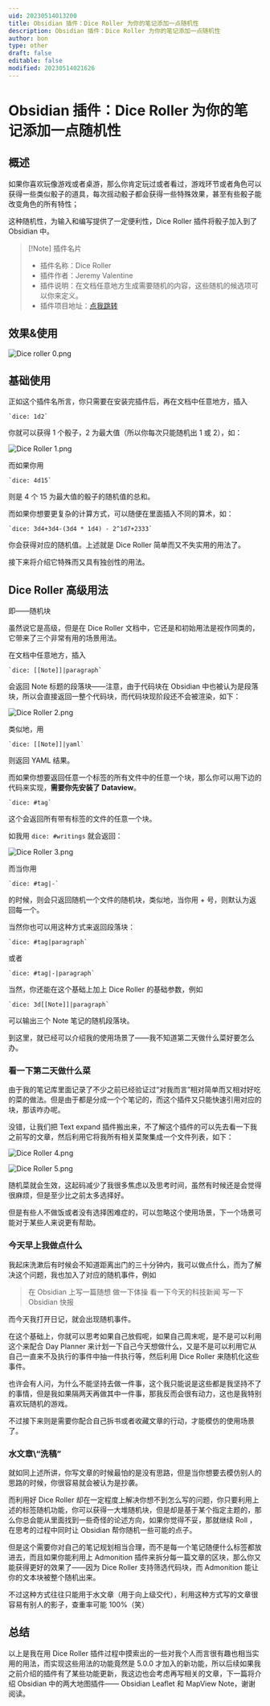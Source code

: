 ```yaml
---
uid: 20230514013200
title: Obsidian 插件：Dice Roller 为你的笔记添加一点随机性
description: Obsidian 插件：Dice Roller 为你的笔记添加一点随机性
author: bon
type: other
draft: false
editable: false
modified: 20230514021626
---
```


# Obsidian 插件：Dice Roller 为你的笔记添加一点随机性

## 概述

如果你喜欢玩像游戏或者桌游，那么你肯定玩过或者看过，游戏环节或者角色可以获得一些类似骰子的道具，每次摇动骰子都会获得一些特殊效果，甚至有些骰子能改变角色的所有特性；

这种随机性，为输入和编写提供了一定便利性，Dice Roller 插件将骰子加入到了 Obsidian 中。

> [!Note] 插件名片
> - 插件名称：Dice Roller
> - 插件作者：Jeremy Valentine
> - 插件说明：在文档任意地方生成需要随机的内容，这些随机的候选项可以你来定义。
> - 插件项目地址：[点我跳转](https://github.com/javalent/dice-roller)

## 效果&使用

![Dice roller 0.png](https://cdn.pkmer.cn/images/Dice%20roller%200.png!pkmer)

## 基础使用

正如这个插件名所言，你只需要在安装完插件后，再在文档中任意地方，插入

```
`dice: 1d2`
```

你就可以获得 1 个骰子，2 为最大值（所以你每次只能随机出 1 或 2），如：

![Dice Roller 1.png](https://cdn.pkmer.cn/images/Dice%20Roller%201.png!pkmer)

而如果你用

```
`dice: 4d15`
```

则是 4 个 15 为最大值的骰子的随机值的总和。

而如果你想要更复杂的计算方式，可以随便在里面插入不同的算术，如：

```
`dice: 3d4+3d4-(3d4 * 1d4) - 2^1d7+2333`
```

你会获得对应的随机值。上述就是 Dice Roller 简单而又不失实用的用法了。

接下来将介绍它特殊而又具有独创性的用法。

## Dice Roller 高级用法

即——随机块

虽然说它是高级，但是在 Dice Roller 文档中，它还是和初始用法是视作同类的，它带来了三个非常有用的场景用法。

在文档中任意地方，插入

```
`dice: [[Note]]|paragraph`
```

会返回 Note 标题的段落块——注意，由于代码块在 Obsidian 中也被认为是段落块，所以会直接返回一整个代码块，而代码块现阶段还不会被渲染，如下：

![Dice Roller 2.png](https://cdn.pkmer.cn/images/Dice%20Roller%202.png!pkmer)

类似地，用

```
`dice: [[Note]]|yaml`
```

则返回 YAML 结果。

而如果你想要返回任意一个标签的所有文件中的任意一个块，那么你可以用下边的代码来实现，**需要你先安装了 Dataview**。

```
`dice: #tag`
```

这个会返回所有带有标签的文件的任意一个块。

如我用 `dice: #writings` 就会返回：

![Dice Roller 3.png](https://cdn.pkmer.cn/images/Dice%20Roller%203.png!pkmer)

而当你用

```
`dice: #tag|-`
```

的时候，则会只返回随机一个文件的随机块，类似地，当你用 + 号，则默认为返回每一个。

当然你也可以用这种方式来返回段落块：

```
`dice: #tag|paragraph`
```

或者

```
`dice: #tag|-|paragraph`
```

当然，你还能在这个基础上加上 Dice Roller 的基础参数，例如

```
`dice: 3d[[Note]]|paragraph`
```

可以输出三个 Note 笔记的随机段落块。

到这里，就已经可以介绍我的使用场景了——我不知道第二天做什么菜好要怎么办。

### 看一下第二天做什么菜

由于我的笔记库里面记录了不少之前已经验证过“对我而言”相对简单而又相对好吃的菜的做法。但是由于都是分成一个个笔记的，而这个插件又只能快速引用对应的块，那该咋办呢。

没错，让我们把 Text expand 插件搬出来，不了解这个插件的可以先去看一下我之前写的文章，然后利用它将我所有相关菜聚集成一个文件列表，如下：

![Dice Roller 4.png](https://cdn.pkmer.cn/images/Dice%20Roller%204.png!pkmer)

![Dice Roller 5.png](https://cdn.pkmer.cn/images/Dice%20Roller%205.png!pkmer)

随机菜就会生效，这起码减少了我很多焦虑以及思考时间，虽然有时候还是会觉得很麻烦，但是至少比之前太多选择好。

但是有些人不做饭或者没有选择困难症的，可以忽略这个使用场景，下一个场景可能对于某些人来说更有帮助。

### 今天早上我做点什么

我起床洗漱后有时候会不知道距离出门的三十分钟内，我可以做点什么，而为了解决这个问题，我也加入了对应的随机事件，例如

> 在 Obsidian 上写一篇随想
> 做一下体操
> 看一下今天的科技新闻
> 写一下 Obsidian 快报

而今天我打开日记，就会出现随机事件。

在这个基础上，你就可以思考如果自己放假呢，如果自己周末呢，是不是可以利用这个来配合 Day Planner 来计划一下自己今天想做什么，又是不是可以利用它从自己一直来不及执行的事件中抽一件执行等，然后利用 Dice Roller 来随机化这些事件。

也许会有人问，为什么不能坚持去做一件事，这个我只能说是这些都是我坚持不了的事情，但是我如果隔两天再做其中一件事，那我反而会很有动力，这也是我特别喜欢玩随机的游戏。

不过接下来则是需要你配合自己拆书或者收藏文章的行动，才能模仿的使用场景了。

### 水文章\“洗稿”

就如同上述所讲，你写文章的时候最怕的是没有思路，但是当你想要去模仿别人的思路的时候，你很容易就会被认为是抄袭。

而利用好 Dice Roller 却在一定程度上解决你想不到怎么写的问题，你只要利用上述的标签随机功能，你可以获得一大堆随机块，但是却是基于某个指定主题的，那么你总会能从里面找到一些奇怪的论述方向，如果你觉得不妥，那就继续 Roll ，在思考的过程中同时让 Obsidian 帮你随机一些可能的点子。

但是这个需要你对自己的笔记规划相当合理，而不是每一个笔记随便什么标签都放进去，而且如果你能利用上 Admonition 插件来拆分每一篇文章的区块，那么你又能获得更好的效果了——因为 Dice Roller 支持筛选代码块，而 Admonition 能让你的文本块被整个随机出来。

不过这种方式往往只能用于水文章（用于向上级交代），利用这种方式写的文章很容易有别人的影子，查重率可能 100%（笑）

## 总结

以上是我在用 Dice Roller 插件过程中摸索出的一些对我个人而言很有趣也相当实用的用法，而实现这些用法的功能竟然是 5.0.0 才加入的新功能，所以后续如果我之前介绍的插件有了某些功能更新，我这边也会考虑再写相关的文章，下一篇将介绍 Obsidian 中的两大地图插件—— Obsidian Leaflet 和 MapView Note，谢谢阅读。